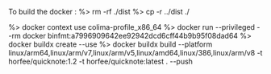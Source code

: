 To build the docker :
%> rm -rf ./dist
%> cp -r ../dist ./

%> docker context use colima-profile_x86_64
%> docker run --privileged --rm docker binfmt:a7996909642ee92942dcd6cff44b9b95f08dad64
%> docker buildx create --use
%> docker buildx build --platform linux/arm64,linux/arm/v7,linux/arm/v5,linux/amd64,linux/386,linux/arm/v8 -t horfee/quicknote:1.2 -t horfee/quicknote:latest . --push

